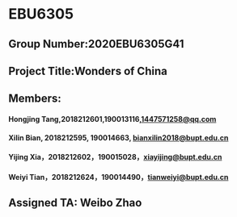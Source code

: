 # EBU6305
## Group Number:2020EBU6305G41
## Project Title:Wonders of China
## Members:
#### Hongjing Tang,2018212601,190013116,1447571258@qq.com
#### Xilin Bian, 2018212595, 190014663, bianxilin2018@bupt.edu.cn
#### Yijing Xia，2018212602，190015028，xiayijing@bupt.edu.cn
#### Weiyi Tian，2018212624，190014490，tianweiyi@bupt.edu.cn

## Assigned TA: Weibo Zhao
